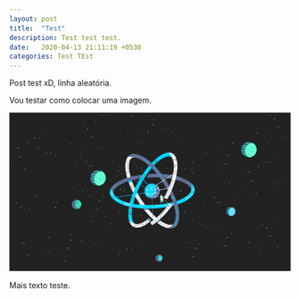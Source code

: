 ```yaml
---
layout: post
title:  "Test"
description: Test test test.
date:   2020-04-13 21:11:19 +0530
categories: Test TEst
---
```


Post test xD, linha aleatória. 

Vou testar como colocar uma imagem.

![test img](/assets/imgs/xdxd.jpeg)


Mais texto teste.